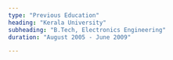 ```yaml
---
type: "Previous Education"
heading: "Kerala University"
subheading: "B.Tech, Electronics Engineering"
duration: "August 2005 - June 2009"

---
```

